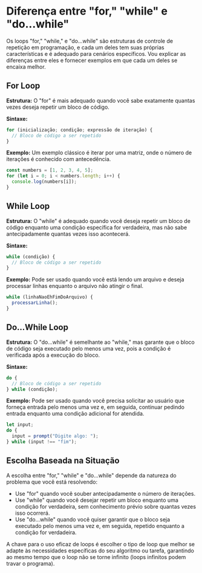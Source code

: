 # Diferença entre "for," "while" e "do...while"

Os loops "for," "while," e "do...while" são estruturas de controle de repetição em programação, e cada um deles tem suas próprias características e é adequado para cenários específicos. Vou explicar as diferenças entre eles e fornecer exemplos em que cada um deles se encaixa melhor.

## For Loop

**Estrutura:** O "for" é mais adequado quando você sabe exatamente quantas vezes deseja repetir um bloco de código.

**Sintaxe:**

```javascript
for (inicialização; condição; expressão de iteração) {
  // Bloco de código a ser repetido
}
```

**Exemplo:**
Um exemplo clássico é iterar por uma matriz, onde o número de iterações é conhecido com antecedência.

```javascript
const numbers = [1, 2, 3, 4, 5];
for (let i = 0; i < numbers.length; i++) {
  console.log(numbers[i]);
}
```

## While Loop

**Estrutura:** O "while" é adequado quando você deseja repetir um bloco de código enquanto uma condição específica for verdadeira, mas não sabe antecipadamente quantas vezes isso acontecerá.

**Sintaxe:**

```javascript
while (condição) {
  // Bloco de código a ser repetido
}
```

**Exemplo:**
Pode ser usado quando você está lendo um arquivo e deseja processar linhas enquanto o arquivo não atingir o final.

```javascript
while (linhaNaoEhFimDoArquivo) {
  processarLinha();
}
```

## Do...While Loop

**Estrutura:** O "do...while" é semelhante ao "while," mas garante que o bloco de código seja executado pelo menos uma vez, pois a condição é verificada após a execução do bloco.

**Sintaxe:**

```javascript
do {
  // Bloco de código a ser repetido
} while (condição);
```

**Exemplo:**
Pode ser usado quando você precisa solicitar ao usuário que forneça entrada pelo menos uma vez e, em seguida, continuar pedindo entrada enquanto uma condição adicional for atendida.

```javascript
let input;
do {
  input = prompt("Digite algo: ");
} while (input !== "fim");
```

## Escolha Baseada na Situação

A escolha entre "for," "while" e "do...while" depende da natureza do problema que você está resolvendo:

- Use "for" quando você souber antecipadamente o número de iterações.
- Use "while" quando você desejar repetir um bloco enquanto uma condição for verdadeira, sem conhecimento prévio sobre quantas vezes isso ocorrerá.
- Use "do...while" quando você quiser garantir que o bloco seja executado pelo menos uma vez e, em seguida, repetido enquanto a condição for verdadeira.

A chave para o uso eficaz de loops é escolher o tipo de loop que melhor se adapte às necessidades específicas do seu algoritmo ou tarefa, garantindo ao mesmo tempo que o loop não se torne infinito (loops infinitos podem travar o programa).
